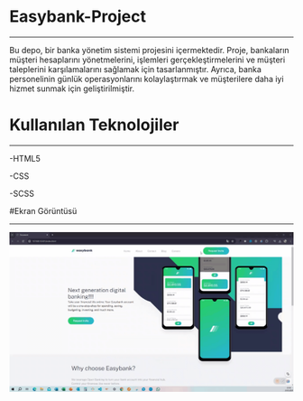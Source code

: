 # Easybank-Project 
<hr>

Bu depo, bir banka yönetim sistemi projesini içermektedir. Proje, bankaların müşteri hesaplarını yönetmelerini, işlemleri gerçekleştirmelerini ve müşteri taleplerini karşılamalarını sağlamak için tasarlanmıştır. Ayrıca, banka personelinin günlük operasyonlarını kolaylaştırmak ve müşterilere daha iyi hizmet sunmak için geliştirilmiştir. </br>

# Kullanılan Teknolojiler </br>
<hr>

-HTML5 </br>

-CSS </br>

-SCSS </br>

#Ekran Görüntüsü 
<hr>

![](images/Easy.gif) 
